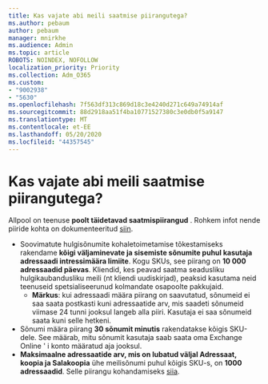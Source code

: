 ```yaml
---
title: Kas vajate abi meili saatmise piirangutega?
ms.author: pebaum
author: pebaum
manager: mnirkhe
ms.audience: Admin
ms.topic: article
ROBOTS: NOINDEX, NOFOLLOW
localization_priority: Priority
ms.collection: Adm_O365
ms.custom:
- "9002938"
- "5630"
ms.openlocfilehash: 7f563df313c869d18c3e4240d271c649a74914af
ms.sourcegitcommit: 88d2918aa51f4ba10771527380c3e0db0f5a9147
ms.translationtype: MT
ms.contentlocale: et-EE
ms.lasthandoff: 05/20/2020
ms.locfileid: "44357545"
---
```

# <a name="need-help-with-email-sending-limits"></a>Kas vajate abi meili saatmise piirangutega?

Allpool on teenuse **poolt täidetavad saatmispiirangud** . Rohkem infot nende piiride kohta on dokumenteeritud [siin](https://docs.microsoft.com/office365/servicedescriptions/exchange-online-service-description/exchange-online-limits#receiving-and-sending-limits).

- Soovimatute hulgisõnumite kohaletoimetamise tõkestamiseks rakendame **kõigi väljaminevate ja sisemiste sõnumite puhul kasutaja adressaadi intressimäära limiite**. Kogu SKUs, see piirang on **10 000 adressaadid päevas**.  Kliendid, kes peavad saatma seadusliku hulgikaubandusliku meili (nt kliendi uudiskirjad), peaksid kasutama neid teenuseid spetsialiseerunud kolmandate osapoolte pakkujaid.
    - **Märkus**: kui adressaadi määra piirang on saavutatud, sõnumeid ei saa saata postkasti kuni adressaatide arv, mis saadeti sõnumeid viimase 24 tunni jooksul langeb alla piiri. Kasutaja ei saa sõnumeid saata kuni selle hetkeni.
- Sõnumi määra piirang **30 sõnumit minutis** rakendatakse kõigis SKU-dele. See määrab, mitu sõnumit kasutaja saab saata oma Exchange Online ' i konto määratud aja jooksul.
- **Maksimaalne adressaatide arv, mis on lubatud väljal Adressaat, koopia ja Salakoopia** ühe meilisõnumi puhul kõigis SKU-s, on **1000 adressaadid**. Selle piirangu kohandamiseks [siia](https://techcommunity.microsoft.com/t5/exchange-team-blog/customizable-recipient-limits-in-office-365/ba-p/1183228).
